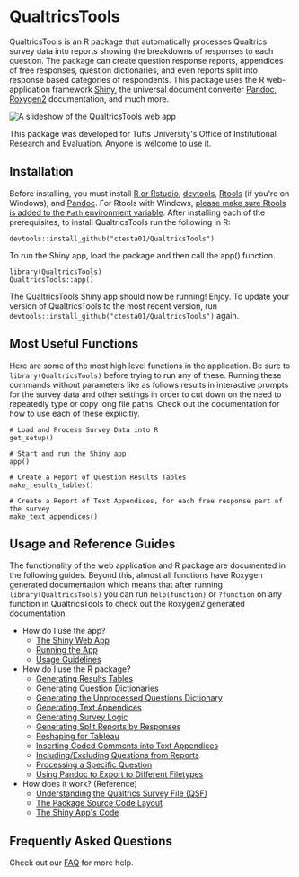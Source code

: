 # QualtricsTools 

QualtricsTools is an R package that automatically processes Qualtrics survey data into 
reports showing the breakdowns of responses to each question. The package can create 
question response reports, appendices of free responses, question 
dictionaries, and even reports split into response based categories of respondents. 
This package uses the R web-application framework [Shiny](https://shiny.rstudio.com/), 
the universal document converter [Pandoc](http://pandoc.org/), 
[Roxygen2](https://cran.r-project.org/web/packages/roxygen2/vignettes/roxygen2.html) documentation, 
and much more. 

![A slideshow of the QualtricsTools web app](https://github.com/ctesta01/QualtricsTools/blob/master/pics/animation.gif?raw=true)

This package was developed for Tufts University's Office of Institutional Research and Evaluation. 
Anyone is welcome to use it.

## Installation
Before installing, you must install [R or Rstudio](https://www.rstudio.com/), 
[devtools](https://github.com/hadley/devtools), 
[Rtools](https://cran.r-project.org/bin/windows/Rtools/) (if you're on Windows), 
and [Pandoc](http://pandoc.org/). For Rtools with Windows, 
[please make sure Rtools is added to the `Path` environment variable](http://stackoverflow.com/a/29480538/3161979). 
After installing each of the prerequisites, to install QualtricsTools run the following in R:

    devtools::install_github("ctesta01/QualtricsTools")
    
To run the Shiny app, load the package and then call the app() function.

    library(QualtricsTools)
    QualtricsTools::app()

The QualtricsTools Shiny app should now be running! Enjoy. To update your version of QualtricsTools
to the most recent version, run `devtools::install_github("ctesta01/QualtricsTools")` again.

## Most Useful Functions

Here are some of the most high level functions in the application. Be sure to `library(QualtricsTools)` before 
trying to run any of these. Running these
commands without parameters like as follows results in interactive prompts for the survey data and other settings
in order to cut down on the need to repeatedly type or copy long file paths. 
Check out the documentation for how to use each of these explicitly. 

    # Load and Process Survey Data into R
    get_setup()
    
    # Start and run the Shiny app
    app()
    
    # Create a Report of Question Results Tables
    make_results_tables()
    
    # Create a Report of Text Appendices, for each free response part of the survey
    make_text_appendices()
    

## Usage and Reference Guides

The functionality of the web application and R package are documented in the following guides. Beyond this,
almost all functions have Roxygen generated documentation which means that after running `library(QualtricsTools)`
you can run `help(function)` or `?function` on any function in QualtricsTools to check out the Roxygen2 generated 
documentation. 

- How do I use the app?
  - [The Shiny Web App](https://github.com/ctesta01/QualtricsTools/wiki/The-Shiny-Web-Application#explaining-the-shiny-app-components)
  - [Running the App](https://github.com/ctesta01/QualtricsTools/wiki/Installing-and-Running-the-Shiny-App)
  - [Usage Guidelines](https://github.com/ctesta01/QualtricsTools/wiki/Usage-Guidelines)
- How do I use the R package?
  - [Generating Results Tables](https://github.com/ctesta01/QualtricsTools/wiki/Generating-Results-Tables)
  - [Generating Question Dictionaries](https://github.com/ctesta01/QualtricsTools/wiki/Generating-Question-Dictionaries)
  - [Generating the Unprocessed Questions Dictionary](https://github.com/ctesta01/QualtricsTools/wiki/Uncodeable-Questions)
  - [Generating Text Appendices](https://github.com/ctesta01/QualtricsTools/wiki/Generating-Text-Appendices)
  - [Generating Survey Logic](https://github.com/ctesta01/QualtricsTools/wiki/Generating-Display-Logic)
  - [Generating Split Reports by Responses](https://github.com/ctesta01/QualtricsTools/wiki/Split-Reports)
  - [Reshaping for Tableau](https://github.com/ctesta01/QualtricsTools/wiki/Reshaping-Responses-for-Tableau)
  - [Inserting Coded Comments into Text Appendices](https://github.com/ctesta01/QualtricsTools/wiki/Comment-Coding)
  - [Including/Excluding  Questions from Reports](https://github.com/ctesta01/QualtricsTools/wiki/Including-Excluding-a-Specific-Question)
  - [Processing a Specific Question](https://github.com/ctesta01/QualtricsTools/wiki/Processing-a-Specific-Question)
  - [Using Pandoc to Export to Different Filetypes](https://github.com/ctesta01/QualtricsTools/wiki/Exporting-to-Different-Filetypes)
- How does it work? (Reference)
  - [Understanding the Qualtrics Survey File (QSF)](https://gist.github.com/ctesta01/d4255959dace01431fb90618d1e8c241)
  - [The Package Source Code Layout](https://github.com/ctesta01/QualtricsTools/wiki/Source-Code-Layout)
  - [The Shiny App's Code](https://github.com/ctesta01/QualtricsTools/wiki/The-Shiny-Web-Application#understanding-the-code)

## Frequently Asked Questions 
Check out our [FAQ](https://github.com/ctesta01/QualtricsTools/wiki/Frequently-Asked-Questions) for more help.


